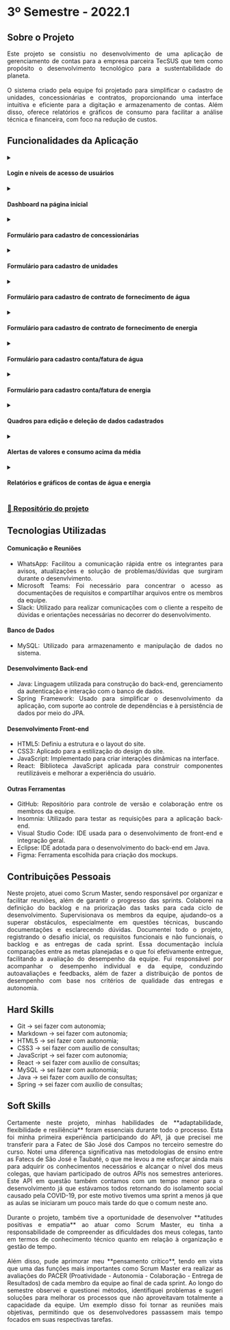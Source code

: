 # 3º Semestre - 2022.1

## Sobre o Projeto
<div align="justify">
 Este projeto se consistiu no desenvolvimento de uma aplicação de gerenciamento de contas para a empresa parceira TecSUS que tem como propósito o desenvolvimento tecnológico para a sustentabilidade do planeta.
  <br><br>
  O sistema criado pela equipe foi projetado para simplificar o cadastro de unidades, concessionárias e contratos, proporcionando uma interface intuitiva e eficiente para a digitação e armazenamento de contas. Além disso, oferece relatórios e gráficos de consumo para facilitar a análise técnica e financeira, com foco na redução de custos.
</div>

## Funcionalidades da Aplicação

<div align="left">
  <details>
    <summary>
      <h4 align="left">Login e níveis de acesso de usuários</h4>
    </summary>
    <img src="https://github.com/Grupo1API/TecSus/blob/main/readme/sprint_3/midias/dod/gifs_funcionalidades/login_niveis_acesso.gif" width="600px">
  </details>
  
  <details>
    <summary>
      <h4 align="left">Dashboard na página inicial</h4>
    </summary>
    <img src="https://github.com/Grupo1API/TecSus/blob/main/readme/sprint_3/midias/dod/gifs_funcionalidades/dashboard.gif" width="600px">
  </details>
  
  <details>
    <summary>
      <h4 align="left">Formulário para cadastro de concessionárias</h4>
    </summary>
    <img src="https://github.com/Grupo1API/TecSus/blob/main/readme/sprint_1/midias/dod/cadastro_concessionaria.gif" width="600px">
  </details>
  
  <details>
    <summary>
      <h4 align="left">Formulário para cadastro de unidades</h4>
    </summary>
    <img src="https://github.com/Grupo1API/TecSus/blob/main/readme/sprint_1/midias/dod/cadastro_unidade.gif" width="600px">
  </details>
  
  <details>
    <summary>
      <h4 align="left">Formulário para cadastro de contrato de fornecimento de água</h4>
    </summary>
    <img src="https://github.com/Grupo1API/TecSus/blob/main/readme/sprint_1/midias/dod/cadastro_contrato_agua.gif" width="600px">
  </details>
  
  <details>
    <summary>
      <h4 align="left">Formulário para cadastro de contrato de fornecimento de energia</h4>
    </summary>
    <img src="https://github.com/Grupo1API/TecSus/blob/main/readme/sprint_1/midias/dod/cadastro_contrato_energia.gif" width="600px">
  </details>
  
  <details>
    <summary>
      <h4 align="left">Formulário para cadastro conta/fatura de água</h4>
    </summary>
    <img src="https://github.com/Grupo1API/TecSus/blob/main/readme/sprint_1/midias/dod/cadastro_conta_agua.gif" width="600px">
  </details>
  
  <details>
    <summary>
      <h4 align="left">Formulário para cadastro conta/fatura de energia</h4>
    </summary>
    <img src="https://github.com/Grupo1API/TecSus/blob/main/readme/sprint_1/midias/dod/cadastro_conta_energia.gif" width="600px">
  </details>
  
  <details>
    <summary>
      <h4 align="left">Quadros para edição e deleção de dados cadastrados</h4>
    </summary>
    <img src="https://github.com/Grupo1API/TecSus/blob/main/readme/sprint_2/midias/dod/quadros.gif" width="600px">
  </details>
  
  <details>
    <summary>
      <h4 align="left">Alertas de valores e consumo acima da média</h4>
    </summary>
    <img src="https://github.com/Grupo1API/TecSus/blob/main/readme/sprint_3/midias/dod/gifs_funcionalidades/alertas_consumo.gif" width="600px">
  </details>
  
  <details>
    <summary>
      <h4 align="left">Relatórios e gráficos de contas de água e energia</h4>
    </summary>
    <img src="https://github.com/Grupo1API/TecSus/blob/main/readme/sprint_3/midias/dod/gifs_funcionalidades/relatorios_e_graficos.gif" width="600px">
  </details>
</div>

### [📂 Repositório do projeto](https://github.com/Grupo1API/TecSus)

## Tecnologias Utilizadas

<div align="justify">
  
  #### Comunicação e Reuniões
  
  - WhatsApp: Facilitou a comunicação rápida entre os integrantes para avisos, atualizações e solução de problemas/dúvidas que surgiram durante o desenvlvimento.
  - Microsoft Teams: Foi necessário para concentrar o acesso as documentações de requisitos e compartilhar arquivos entre os membros da equipe.
  - Slack: Utilizado para realizar comunicações com o cliente a respeito de dúvidas e orientações necessárias no decorrer do desenvolvimento.
  
  #### Banco de Dados
  - MySQL: Utilizado para armazenamento e manipulação de dados no sistema.
  
  #### Desenvolvimento Back-end
  - Java: Linguagem utilizada para construção do back-end, gerenciamento da autenticação e interação com o banco de dados.
  - Spring Framework: Usado para simplificar o desenvolvimento da aplicação, com suporte ao controle de dependências e à persistência de dados por meio do JPA.
  
  #### Desenvolvimento Front-end
  - HTML5: Definiu a estrutura e o layout do site.
  - CSS3: Aplicado para a estilização do design do site.
  - JavaScript: Implementado para criar interações dinâmicas na interface.
  - React: Biblioteca JavaScript aplicada para construir componentes reutilizáveis e melhorar a experiência do usuário.
  
  #### Outras Ferramentas
  - GitHub: Repositório para controle de versão e colaboração entre os membros da equipe.
  - Insomnia: Utilizado para testar as requisições para a aplicação back-end.
  - Visual Studio Code: IDE usada para o desenvolvimento de front-end e integração geral.
  - Eclipse: IDE adotada para o desenvolvimento do back-end em Java.
  - Figma: Ferramenta escolhida para criação dos mockups.
</div>

## Contribuições Pessoais

<div align="justify">
  Neste projeto, atuei como Scrum Master, sendo responsável por organizar e facilitar reuniões, além de garantir o progresso das sprints. Colaborei na definição do backlog e na priorização das tasks para cada ciclo de desenvolvimento. Supervisionava os membros da equipe, ajudando-os a superar obstáculos, especialmente em questões técnicas, buscando documentações e esclarecendo dúvidas. Documentei todo o projeto, registrando o desafio inicial, os requisitos funcionais e não funcionais, o backlog e as entregas de cada sprint. Essa documentação incluía comparações entre as metas planejadas e o que foi efetivamente entregue, facilitando a avaliação do desempenho da equipe. 
  Fui responsável por acompanhar o desempenho individual e da equipe, conduzindo autoavaliações e feedbacks, além de fazer a distribuição de pontos de desempenho com base nos critérios de qualidade das entregas e autonomia.
</div>

## Hard Skills

<div align="left">
  
  - Git → sei fazer com autonomia;
  - Markdown → sei fazer com autonomia;
  - HTML5 → sei fazer com autonomia;
  - CSS3 → sei fazer com auxílio de consultas;
  - JavaScript → sei fazer com autonomia;
  - React → sei fazer com auxílio de consultas;
  - MySQL → sei fazer com autonomia;
  - Java → sei fazer com auxílio de consultas;
  - Spring → sei fazer com auxílio de consultas;
</div>

## Soft Skills

<div align="justify">
  Certamente neste projeto, minhas habilidades de **adaptabilidade, flexibilidade e resiliência** foram essenciais durante todo o processo. Esta foi minha primeira experiência participando do API, já que precisei me transferir para a Fatec de São José dos Campos no terceiro semestre do curso. Notei uma diferença significativa nas metodologias de ensino entre as Fatecs de São José e Taubaté, o que me levou a me esforçar ainda mais para adquirir os conhecimentos necessários e alcançar o nível dos meus colegas, que haviam participado de outros APIs nos semestres anteriores. Este API em questão também contamos com um tempo menor para o desenvolvimento já que estávamos todos retornando do isolamento social causado pela COVID-19, por este motivo tivemos uma sprint a menos já que as aulas se iniciaram um pouco mais tarde do que o comum neste ano.
  <br><br>
  Durante o projeto, também tive a oportunidade de desenvolver **atitudes positivas e empatia** ao atuar como Scrum Master, eu tinha a  responsabilidade de compreender as dificuldades dos meus colegas, tanto em termos de conhecimento técnico quanto em relação à organização e gestão de tempo.
  <br><br>
  Além disso, pude aprimorar meu **pensamento crítico**, tendo em vista que uma das funções mais importantes como Scrum Master era realizar as avaliações do PACER (Proatividade - Autonomia - Colaboração - Entrega de Resultados) de cada membro da equipe ao final de cada sprint. Ao longo do semestre observei e questionei métodos, identifiquei problemas e sugeri soluções para melhorar os processos que não aproveitavam totalmente a capacidade da equipe. Um exemplo disso foi tornar as reuniões mais objetivas, permitindo que os desenvolvedores passassem mais tempo focados em suas respectivas tarefas.
</div>
